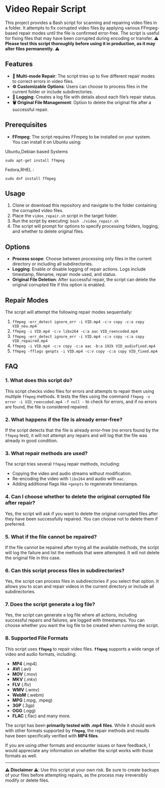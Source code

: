 # Video Repair Script

This project provides a Bash script for scanning and repairing video files in a folder. It attempts to fix corrupted video files by applying various FFmpeg-based repair modes until the file is confirmed error-free. The script is useful for fixing files that may have been corrupted during encoding or transfer. ⚠️ **Please test this script thoroughly before using it in production, as it may alter files permanently.** ⚠️ 

## Features
- **🤹 Multi-mode Repair**: The script tries up to five different repair modes to correct errors in video files.
- **⚙️ Customizable Options**: Users can choose to process files in the current folder or include subdirectories.
- **👀 Logging**: Creates a log file with details about each file’s repair status.
- **🗑️ Original File Management**: Option to delete the original file after a successful repair.

## Prerequisites
- **FFmpeg**: The script requires FFmpeg to be installed on your system. You can install it on Ubuntu using:

Ubuntu,Debian based Systems
  ```
  sudo apt-get install ffmpeg
  ```

  Fedora,RHEL :
  
  ```
  sudo dnf install ffmpeg
  ```

## Usage
1. Clone or download this repository and navigate to the folder containing the corrupted video files.
2. Place the `video_repair.sh` script in the target folder.
3. Run the script by executing:
   `bash
   ./video_repair.sh
   `
4. The script will prompt for options to specify processing folders, logging, and whether to delete original files.

## Options
- **Process scope**: Choose between processing only files in the current directory or including all subdirectories.
- **Logging**: Enable or disable logging of repair actions. Logs include timestamp, filename, repair mode used, and status.
- **Original File Deletion**: After successful repair, the script can delete the original corrupted file if this option is enabled.

## Repair Modes
The script will attempt the following repair modes sequentially:
1. `ffmpeg -err_detect ignore_err -i VID.mp4 -c:v copy -c:a copy VID_neu.mp4`
2. `ffmpeg -i VID.mp4 -c:v libx264 -c:a aac VID_reencoded.mp4`
3. `ffmpeg -err_detect ignore_err -i VID.mp4 -c:v copy -c:a copy VID_repaired.mp4`
4. `ffmpeg -i VID.mp4 -c:v copy -c:a aac -b:a 192k VID_audiofixed.mp4`
5. `ffmpeg -fflags genpts -i VID.mp4 -c:v copy -c:a copy VID_fixed.mp4`



## FAQ

### 1. **What does this script do?**
This script checks video files for errors and attempts to repair them using multiple `ffmpeg` methods. It tests the files using the command `ffmpeg -v error -i VID_reencoded.mp4 -f null -` to check for errors, and if no errors are found, the file is considered repaired.

### 2. **What happens if the file is already error-free?**
If the script detects that the file is already error-free (no errors found by the `ffmpeg` test), it will not attempt any repairs and will log that the file was already in good condition.

### 3. **What repair methods are used?**
The script tries several `ffmpeg` repair methods, including:
   - Copying the video and audio streams without modification.
   - Re-encoding the video with `libx264` and audio with `aac`.
   - Adding additional flags like `+genpts` to regenerate timestamps.

### 4. **Can I choose whether to delete the original corrupted file after repair?**
Yes, the script will ask if you want to delete the original corrupted files after they have been successfully repaired. You can choose not to delete them if preferred.

### 5. **What if the file cannot be repaired?**
If the file cannot be repaired after trying all the available methods, the script will log the failure and list the methods that were attempted. It will not delete the original file in this case.

### 6. **Can this script process files in subdirectories?**
Yes, the script can process files in subdirectories if you select that option. It allows you to scan and repair videos in the current directory or include all subdirectories.

### 7. **Does the script generate a log file?**
Yes, the script can generate a log file where all actions, including successful repairs and failures, are logged with timestamps. You can choose whether you want the log file to be created when running the script.

### 8. Supported File Formats

This script uses **`ffmpeg`** to repair video files. **`ffmpeg`** supports a wide range of video and audio formats, including:

- **MP4** (.mp4)
- **AVI** (.avi)
- **MOV** (.mov)
- **MKV** (.mkv)
- **FLV** (.flv)
- **WMV** (.wmv)
- **WebM** (.webm)
- **MPG** (.mpg, .mpeg)
- **3GP** (.3gp)
- **OGG** (.ogg)
- **FLAC** (.flac) and many more.

The script has been **primarily tested with .mp4 files**. While it should work with other formats supported by **`ffmpeg`**, the repair methods and results have been specifically verified with **MP4 files**.

If you are using other formats and encounter issues or have feedback, I would appreciate any information on whether the script works with those formats as well.

---


**⚠️ Disclaimer ⚠️**: Use this script at your own risk. Be sure to create backups of your files before attempting repairs, as the process may irreversibly modify or delete files.
